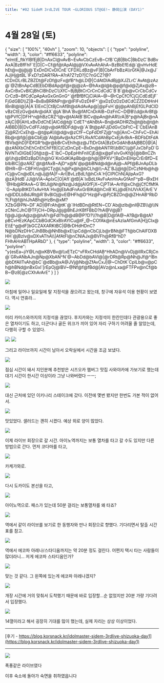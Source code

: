 ```yaml
---
title: "#02 SideM 3rdLIVE TOUR ~GLORIOUS ST@GE!~ 静岡公演 (DAY1)"
---
```


# 4월 28일 (토)

<div class="ext-googlemaps">
{
  "size": [ "100%", "40vh" ],
  "zoom": 10,
  "objects": [
    { "type": "polyline", "width": 3, "color": "#ff6633", "polyline": "elmtE_ftkYlBfEjB|DnAxCl@vAvB~EvAvCbCzEvB~CfB`CjB|BbC|BbDzC`BdBvAxA|BzBfFhF`E|D|C~Cf@f@tApAl@j@VXvAvAhAhA~BzBbEfEd@`@vHvHdEhEt@v@j@j@`ExDnDlCvDlCnE`CFDXLdBz@vF|B|CbArFbBzA\\rGfA|@Jx@J`AJjHj@tBL`IFxD?zDAR?RA~A?rA?Z?zD?|C?nGCZ?@?tCDnDLrBLZBZDt@FzDf@zFx@fB^h@LD@|CdAtDlAdBj@XJZLrC`AvAt@zAz@`@ZtBnApCdB|EbDlBdAp@f@r@j@zA~@hAx@l@b@p@f@d@ZjAx@zB~AxCrBxCvBlCjBhClBhDzC\\XfC~BjBjBtCrCrCnCdCdC`B`B`@b@vCrCbCdCvCrCzB~BfCdCpApAxGxGnGnG^`@fBfBfCjClAlA~@~@rCpCfCfCjCjCdEdEjF`FjGdGBD\\Z|B~BxBxBRRNPr@r@lFlFvDzDHF^`@xDzDzDzDdCdCZZDDtHnHlBnBl@l@|A|A`ElEnC|CtBjCnAfBt@dAdAvAp@|@pFvH`@j@pAhBjEfGLPdClDvBzCtEzGv@dAr@dAX`@jA`BhA`Bv@fAfCnDrAlB~DzFnC~D@B\\d@rArBf@t@PVfC|DFH^n@hBzCRZ^l@v@tAlAtB`BlCv@pAn@hAR\\rA|B^p@hAjBr@nAzAjC|@|AHLxBvDdChE|AlCd@t@`CdET^dAhBtA~Bn@dADHRZb@t@b@t@hAlBBD|B|DvCdFFJd@v@dAfBDFd@v@`A`Bt@pAFJjDdGvCbFtC~E`CbElAnBZj@RZrCxEh@~@t@pA\\l@d@v@zCfF~CpFdDtFZj@^n@|AnC~ChFvC~EhAlBb@r@f@|@bCbEj@`Al@bAv@rAzCfFLRxAfCdAhBpCxEjArBrA~BDFbDtFdAfBVb@hD|FlDfGR^b@r@bBrCvEhIh@z@JTtDrGtA|BzDrGdAhBdAjBBD|@|A|@zANXbChEhCnEtChFfB|CjCzDnCpE~BxDn@bANTR\\bBlC\\j@FJxCbFpD`GNVNTxDlGbE|Gf@z@~E`IbC~DpEpHhFnIlCjEd@x@pFxIvGvKf@|@bBnCZh@\\h@zBtDzBpD\\h@hG`KnGdKlApBb@r@h@|@PXV^|BpDnElHpCrErBfD~EbIbBlC|@zARZ`@t@fAxB~AjD^x@N`@p@bBNd@d@nAj@~APf@BJnApDLb@HR~@~CBFH\\n@lCTz@Lh@Px@h@bCLh@\\~AZ`BJj@t@|DrCzNHb@h@rCj@vCn@dDLn@Jj@fA|F~ArI|BvLzBdLf@hCrA`H|ClPlChN|AjIpAxG?@zA|HdB`JJl@VlA~ApIxC|O|AfI`@tB|A`IxBdLfAvFvAnHnAvGfAnF^pB~@xEH`@Hb@RfAnA~G`BtIJl@Nr@Nz@Jd@jAlGfFjX~CjPTlA~ArIf@xCh@jCfCfMfA`G~ApIpBtKDTxAvHtA`Hv@jEbAdFnAxGrBlKd@hCnB`KLj@dEhUVrAX|ArE`Vn@lDDLbBdJRt@R`BvBlOj@vE@HFh@D^Hz@Fv@PjCBZDn@@ZHnAB^RbD?LFt@f@hIJhABh@HzBn@xM?XZbG@PN~DF`AD|@FrAh@tK`@`IHdBDn@RtEN~CD`Ab@zIb@nI@ZB\\@\\NzCNnCJhC@TFjCH~DRpJ@j@BhEJrKBfFBbD?hA@V@jB?f@@J@rA@z@@hA?r@FdI?h@@dB@P?D?\\?h@B|D@fA@~A?B@rB@tA?pBCvHEzKApCCbBGdCKxBIrAYlCu@tF_@~COfAk@nEsAzIaAfGmA|H]jCIx@E\\E^g@dF]bGCZAXARKtBC|@BrDHdHDnC?N@bDNzDHrCJhBBb@NhBb@xE\\pCd@nCbCjLb@rBNt@FTf@bChAlFDXBHH`@jBzIv@xDXvAThA\\|AfAtFl@nCNlAJx@BVFh@RfB^hD?FHhAHrABTHpARbD" },
    { "type": "polyline", "width": 3, "color": "#ff6633", "polyline": "y{esEa~jiY@Ln@xKBVBv@\\xETzC^vFRxCHdAB^HhADn@VvDj@lIRxCRjCn@`GRvANbAJn@Np@XbAN^N`@~AbDd@bAVl@|@rDRt@Rp@Nh@Jf@^lBn@bDfAlITvAh@bC`@dBb@xA@JVj@Nb@ZfAvCxJ|@~ChDtK`CpILb@v@pCh@hBNd@nBxGxI`[rEpOj@lBV~@Nf@f@fBd@|AVz@nLxa@FTFPv@nCf@bB~@zB|@zCXhArArE" }
  ]
}
</div>

![](/photos/180427-chubu/02_01.jpg)

아침에 일어나 일요일에 탈 지정석을 끊으려고 왔는데, 창구에 자유석 이용 현황이 보였다.
역시 연휴라...

![](/photos/180427-chubu/02_02.jpg)

미리 카미스와까지의 지정석을 끊었다.
후지카와는 지정석이 한칸인데다 관광용으로 좋은 열차이기도 하고, 더군다나 골든 위크가 끼어 있어 자리 구하기 어려울 줄 알았는데, 다행히 구할 수 있었다.

![](/photos/180427-chubu/02_03.jpg)
![](/photos/180427-chubu/02_04.jpg)

그리고 라이브까지 시간이 남아서 오락실에서 시간을 조금 보냈다.

![](/photos/180427-chubu/02_05.jpg)

점심 시간이 돼서 지인분께 추천받은 시즈오카 햄버그 맛집 사와야카에 가보기로 했는데
대기 시간이 한시간 이상이라 그냥 나와버렸다 ㅡㅡ;

![](/photos/180427-chubu/02_06.jpg)

대신 근처에 있던 이키나리 스테이크에 갔다.
이전에 몇번 봤지만 한번도 가본 적이 없어서.

![](/photos/180427-chubu/02_07.jpg)

맛있었다. 샐러드는 괜히 시켰다. 예상 외로 양이 많았다.

![](/photos/180427-chubu/02_08.jpg)

이제 라이브 회장으로 갈 시간.
아이노역까지는 보통 열차를 타고 갈 수도 있지만 다른 방법으로 간다.
먼저 코다마를 타고,

![](/photos/180427-chubu/02_09.jpg)

카케가와로.

![](/photos/180427-chubu/02_10.jpg)

다시 도카이도 본선을 타고,

![](/photos/180427-chubu/02_11.jpg)

아이노역으로.
패스가 있는데 50분 걸리는 보통열차를 왜 타죠?

![](/photos/180427-chubu/02_12.jpg)

역에서 같이 라이브를 보기로 한 동행자와 만나 회장으로 향했다.
기다리면서 탈출 시간표를 참고.

![](/photos/180427-chubu/02_13.jpg)

역에서 에코파 아레나/스타디움까지는 약 20분 정도 걸린다.
어쩐지 택시 타는 사람들이 많더라니...
저게 에코파 스타디움인가?

![](/photos/180427-chubu/02_14.jpg)

맞는 것 같다.
그 왼쪽에 있는게 에코파 아레나겠지?

![](/photos/180427-chubu/02_15.jpg)

개장 시간에 거의 맞춰서 도착했기 때문에 바로 입장할...순 없었지만 20분 가량 기다려서 입장했다.

![](/photos/180427-chubu/02_16.jpg)

14열이라고 해서 굉장히 기대를 많이 했는데, 실제 자리는 상상 이상이었다.

---

[후기 - https://blog.korsnack.kr/idolmaster-sidem-3rdlive-shizuoka-day1](https://blog.korsnack.kr/idolmaster-sidem-3rdlive-shizuoka-day1)

---

![](/photos/180427-chubu/02_17.jpg)

폭풍같은 라이브였다

이후 숙소에 돌아가 숙면을 취하였읍니다
